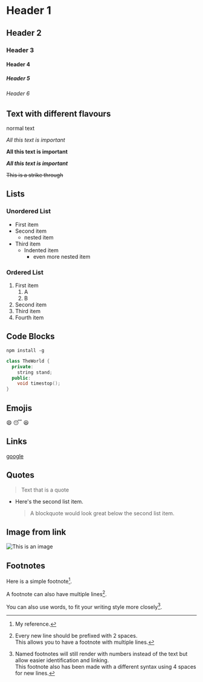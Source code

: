 # Header 1

## Header 2

### Header 3

#### Header 4

##### Header 5

###### Header 6

## Text with different flavours

normal text

*All this text is important*

**All this text is important**

***All this text is important***

~~This is a strike through~~

## Lists

### Unordered List

- First item
- Second item
  - nested item
- Third item
    - Indented item
      - even more nested item

### Ordered List

1. First item
    1. A
    2. B
2. Second item
3. Third item
4. Fourth item

## Code Blocks

```
npm install -g
```

```cpp
class TheWorld {
  private:
    string stand;
  public:
    void timestop();
}
```

## Emojis

:smile: :sleeping: :laughing:

## Links

[google](http://www.google.com)

## Quotes

> Text that is a quote
<!-- This content will not appear in the rendered Markdown -->

* Here's the second list item.

  > A blockquote would look great below the second list item.

## Image from link

![This is an image](https://myoctocat.com/assets/images/base-octocat.svg)

## Footnotes

Here is a simple footnote[^1].

A footnote can also have multiple lines[^2].  

You can also use words, to fit your writing style more closely[^note].

[^1]: My reference.
[^2]: Every new line should be prefixed with 2 spaces.  
  This allows you to have a footnote with multiple lines.
[^note]:
    Named footnotes will still render with numbers instead of the text but allow easier identification and linking.  
    This footnote also has been made with a different syntax using 4 spaces for new lines.
